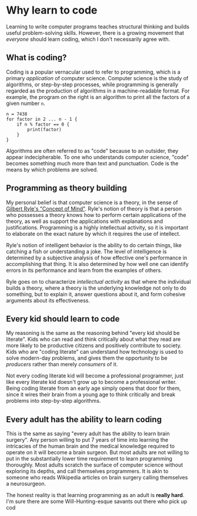 # Why learn to code

Learning to write computer programs teaches structural thinking and builds useful problem-solving skills. However, there is a growing movement that *everyone* should learn coding, which I don't necessarily agree with.

## What is coding?

Coding is a popular vernacular used to refer to programming, which is a primary *application* of computer science. Computer science is the study of algorithms, or step-by-step processes, while programming is generally regarded as the production of algorithms in a machine-readable format. For example, the program on the right is an algorithm to print all the factors of a given number `n`.

```
n = 7438
for factor in 2 ... n - 1 {
    if n % factor == 0 {
        print(factor)
    }
}
```

Algorithms are often referred to as "code" because to an outsider, they appear indecipherable. To one who understands computer science, "code" becomes something much more than text and punctuation. Code is the means by which problems are solved.

## Programming as theory building

My personal belief is that computer science is a theory, in the sense of [Gilbert Ryle's "Concept of Mind"](https://en.wikipedia.org/wiki/The_Concept_of_Mind). Ryle's notion of theory is that a person who possesses a theory knows how to perform certain applications of the theory, as well as support the applications with explanations and justifications. Programming is a highly intellectual activity, so it is important to elaborate on the exact nature by which it requires the use of intellect.

Ryle's notion of intelligent behavior is the ability to do certain things, like catching a fish or understanding a joke. The level of intelligence is determined by a subjective analysis of how effective one's performance in accomplishing that thing. It is also determined by how well one can identify errors in its performance and learn from the examples of others. 

Ryle goes on to characterize *intellectual activity* as that where the individual builds a theory, where a theory is the underlying knowledge not only to do something, but to explain it, answer questions about it, and form cohesive arguments about its effectiveness. 

## Every kid should learn to code

My reasoning is the same as the reasoning behind "every kid should be literate". Kids who can read and think critically about what they read are more likely to be productive citizens and positively contribute to society. Kids who are "coding literate" can understand how technology is used to solve modern-day problems, and gives them the opportunity to be *producers* rather than merely *consumers* of it.

Not every coding literate kid will become a professional programmer, just like every literate kid doesn't grow up to become a professional writer. Being coding literate from an early age simply opens that door for them, since it wires their brain from a young age to think critically and break problems into step-by-step algorithms.

## Every adult has the ability to learn coding

This is the same as saying "every adult has the ability to learn brain surgery". Any person willing to put 7 years of time into learning the intricacies of the human brain and the medical knowledge required to operate on it will become a brain surgeon. But most adults are not willing to put in the substantially lower time requirement to learn programming thoroughly. Most adults scratch the surface of computer science without exploring its depths, and call themselves programmers. It is akin to someone who reads Wikipedia articles on brain surgery calling themselves a neurosurgeon.

The honest reality is that learning programming as an adult is **really hard**. I'm sure there are some Will-Hunting-esque savants out there who pick up cod
